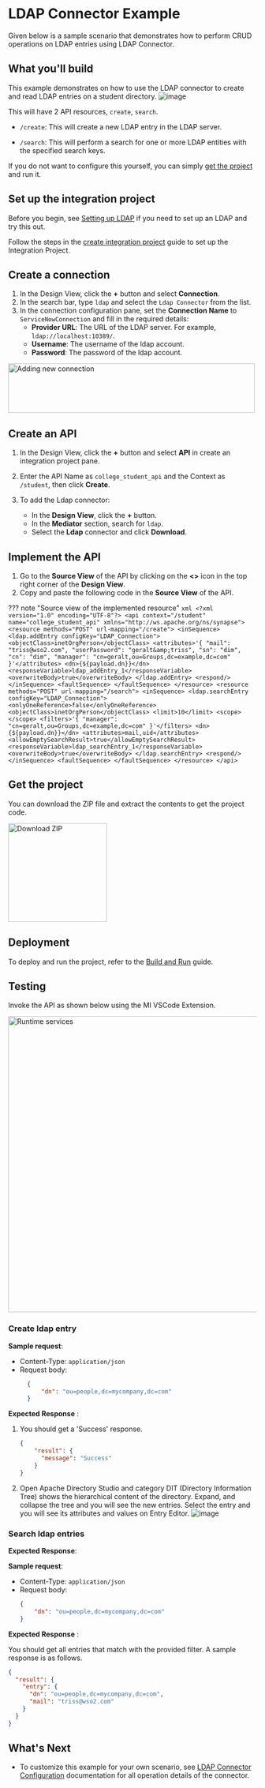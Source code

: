 ﻿---
search:
  boost: 2
---
# LDAP Connector Example

Given below is a sample scenario that demonstrates how to perform CRUD operations on LDAP entries using LDAP Connector.

## What you'll build

This example demonstrates on how to use the LDAP connector to create and read LDAP entries on a student directory. 
    ![image]({{base_path}}/assets/img/integrate/connectors/ldap_connector/ldap_connector_usecase.png)

This will have 2 API resources, `create`, `search`.

* `/create`: This will create a new LDAP entry in the LDAP server.

* `/search`: This will perform a search for one or more LDAP entities with the specified search keys.

If you do not want to configure this yourself, you can simply [get the project](#get-the-project) and run it.

## Set up the integration project

Before you begin, see [Setting up LDAP]({{base_path}}/reference/connectors/ldap-connector/setting-up-ldap/) if you need to set up an LDAP and try this out. 

Follow the steps in the [create integration project]({{base_path}}/develop/create-integration-project/) guide to set up the Integration Project.

## Create a connection

1. In the Design View, click the **+** button and select **Connection**.
2. In the search bar, type `ldap` and select the `Ldap Connector` from the list.
3. In the connection configuration pane, set the **Connection Name** to `ServiceNowConnection` and fill in the required details:
    - **Provider URL**: The URL of the LDAP server. For example, `ldap://localhost:10389/`.
    - **Username**: The username of the ldap account.
    - **Password**: The password of the ldap account.

<img src="{{base_path}}/assets/img/integrate/connectors/ldap_connector/add-new-connection.png" title="Adding new connection" height="100" width="500" alt="Adding new connection"/>

## Create an API

1. In the Design View, click the **+** button and select **API** in create an integration project pane.

2. Enter the API Name as `college_student_api` and the Context as `/student`, then click **Create**.

3. To add the Ldap connector:
    - In the **Design View**, click the **+** button.
    - In the **Mediator** section, search for `ldap`.
    - Select the **Ldap** connector and click **Download**.

## Implement the API
1. Go to the **Source View** of the API by clicking on the **<>** icon in the top right corner of the **Design View**.
2. Copy and paste the following code in the **Source View** of the API.

??? note "Source view of the implemented resource"
    ```xml
    <?xml version="1.0" encoding="UTF-8"?>
    <api context="/student" name="college_student_api" xmlns="http://ws.apache.org/ns/synapse">
        <resource methods="POST" url-mapping="/create">
            <inSequence>
                <ldap.addEntry configKey="LDAP_Connection">
                    <objectClass>inetOrgPerson</objectClass>
                    <attributes>'{
                    "mail": "triss@wso2.com",
                    "userPassword": "geralt&amp;triss",
                    "sn": "dim",
                    "cn": "dim",
                    "manager": "cn=geralt,ou=Groups,dc=example,dc=com"
                    }'</attributes>
                    <dn>{${payload.dn}}</dn>
                    <responseVariable>ldap_addEntry_1</responseVariable>
                    <overwriteBody>true</overwriteBody>
                </ldap.addEntry>
                <respond/>
            </inSequence>
            <faultSequence>
            </faultSequence>
        </resource>
        <resource methods="POST" url-mapping="/search">
            <inSequence>
                <ldap.searchEntry configKey="LDAP_Connection">
                    <onlyOneReference>false</onlyOneReference>
                    <objectClass>inetOrgPerson</objectClass>
                    <limit>10</limit>
                    <scope></scope>
                    <filters>'{
                    "manager": "cn=geralt,ou=Groups,dc=example,dc=com"
                    }'</filters>
                    <dn>{${payload.dn}}</dn>
                    <attributes>mail,uid</attributes>
                    <allowEmptySearchResult>true</allowEmptySearchResult>
                    <responseVariable>ldap_searchEntry_1</responseVariable>
                    <overwriteBody>true</overwriteBody>
                </ldap.searchEntry>
                <respond/>
            </inSequence>
            <faultSequence>
            </faultSequence>
        </resource>
    </api>
    ```

## Get the project

You can download the ZIP file and extract the contents to get the project code.

<a href="{{base_path}}/assets/attachments/connectors/ldap_connector_project.zip">
    <img src="{{base_path}}/assets/img/integrate/connectors/download-zip.png" width="200" alt="Download ZIP">
</a>

## Deployment

To deploy and run the project, refer to the [Build and Run]({{base_path}}/develop/deploy-artifacts/#build-and-run) guide.

## Testing

Invoke the API as shown below using the MI VSCode Extension.

<img src="{{base_path}}/assets/img/integrate/connectors/common/runtime-services.png" title="Runtime services" width="600" alt="Runtime services"/>

### Create ldap entry

**Sample request**:


- Content-Type: `application/json`
- Request body:
    ```json
      {
          "dn": "ou=people,dc=mycompany,dc=com"
      }
    ```

**Expected Response** :
1. You should get a 'Success' response.
   ```json
   {
       "result": {
         "message": "Success"
       }
   }
   ```
2. Open Apache Directory Studio and category DIT (Directory Information Tree) shows the hierarchical content of the
   directory. Expand, and collapse the tree and you will see the new entries. Select the entry and you will see its attributes
   and values on Entry Editor.
   ![image]({{base_path}}/assets/img/integrate/connectors/ldap_connector/directory-studio-view.png)


### Search ldap entries

**Expected Response**:

**Sample request**:

- Content-Type: `application/json`
- Request body:
    ```json
    {
        "dn": "ou=people,dc=mycompany,dc=com"
    } 
    ```

**Expected Response** :

You should get all entries that match with the provided filter. A sample response is as follows.
```json
{
  "result": {
    "entry": {
      "dn": "ou=people,dc=mycompany,dc=com",
      "mail": "triss@wso2.com"
    }
  }
}
```
## What's Next

* To customize this example for your own scenario, see [LDAP Connector Configuration]({{base_path}}/reference/connectors/ldap-connector/ldap-server-configuration/) documentation for all operation details of the connector.
